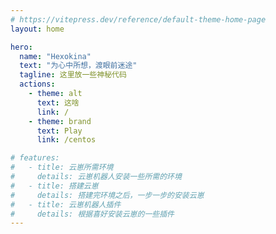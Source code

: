 ```yaml
---
# https://vitepress.dev/reference/default-theme-home-page
layout: home

hero:
  name: "Hexokina"
  text: "为心中所想，渡眼前迷途"
  tagline: 这里放一些神秘代码
  actions:
    - theme: alt
      text: 这啥
      link: /
    - theme: brand
      text: Play
      link: /centos

# features:
#   - title: 云崽所需环境
#     details: 云崽机器人安装一些所需的环境
#   - title: 搭建云崽
#     details: 搭建完环境之后，一步一步的安装云崽
#   - title: 云崽机器人插件
#     details: 根据喜好安装云崽的一些插件
---
```


